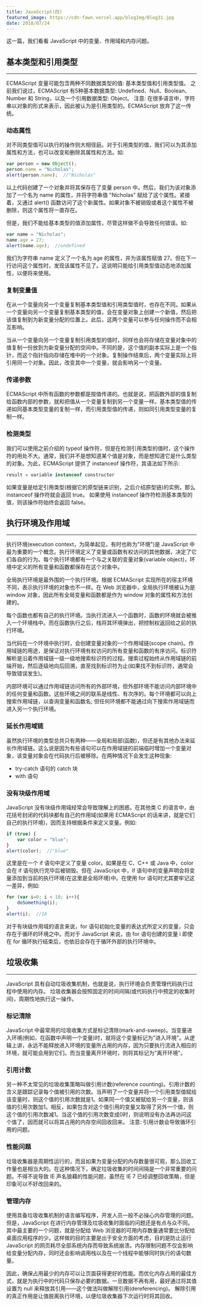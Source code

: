 ```yaml
---
title: JavaScript(四)
featured_image: https://cdn-fawn.vercel.app/blogImg/Blog31.jpg
date: 2018/07/24
---
```


这一篇，我们看看 JavaScript 中的变量、作用域和内存问题。

## 基本类型和引用类型
***  
ECMAScript 变量可能包含两种不同数据类型的值: 基本类型值和引用类型值。
之前我们说过，ECMAScript 有5种基本数据类型: Undefined、Null、Boolean、Number 和 String，以及一个引用数据类型: Object。
注意: 在很多语言中，字符串以对象的形式来表示，因此被认为是引用类型的。ECMAScript 放弃了这一传统。

### 动态属性
对不同类型值可以执行的操作则大相径庭。对于引用类型的值，我们可以为其添加属性和方法，也可以改变和删除其属性和方法。如: 
``` javascript
var person = new Object();
person.name = "Nicholas";
alert(person.name);  //"Nicholas"
```

以上代码创建了一个对象并将其保存在了变量 person 中。然后，我们为该对象添加了一个名为 name 的属性，并将字符串值 "Nicholas" 赋给了这个属性。紧接着，又通过 alert() 函数访问了这个新属性。如果对象不被销毁或者这个属性不被删除，则这个属性将一直存在。

但是，我们不能给基本类型的值添加属性，尽管这样做不会导致任何错误。如: 
``` javascript
var name = "Nicholas";
name.age = 27;
alert(name.age);  //undefined
```

我们为字符串 name 定义了一个名为 age 的属性，并为该属性赋值 27。但在下一行访问这个属性时，发现该属性不见了。这说明只能给引用类型值动态地添加属性，以便将来使用。

### 复制变量值
在从一个变量向另一个变量复制基本类型值和引用类型值时，也存在不同。如果从一个变量向另一个变量复制基本类型的值，会在变量对象上创建一个新值，然后把该值复制到为新变量分配的位置上。此后，这两个变量可以参与任何操作而不会相互影响。

当从一个变量向另一个变量复制引用类型的值时，同样也会将存储在变量对象中的值复制一份放到为新变量分配的空间中。不同的是，这个值的副本实际上是一个指针，而这个指针指向存储在堆中的一个对象。复制操作结束后，两个变量实际上将引用同一个对象。因此，改变其中一个变量，就会影响另一个变量。

### 传递参数
ECMAScript 中所有函数的参数都是按值传递的。也就是说，把函数外部的值复制给函数内部的参数，就和把值从一个变量复制到另一个变量一样。基本类型值的传递如同基本类型变量的复制一样，而引用类型值的传递，则如同引用类型变量的复制一样。

### 检测类型
我们可以使用之前介绍的 typeof 操作符，但是在检测引用类型的值时，这个操作符的用处不大。通常，我们并不是想知道某个值是对象，而是想知道它是什么类型的对象。为此，ECMAScript 提供了 instanceof 操作符，其语法如下所示: 
``` javascript
result = variable instanceof constructor
```

如果变量是给定引用类型(根据它的原型链来识别，之后介绍原型链)的实例，那么 instanceof 操作符就会返回 true。
如果使用 instanceof 操作符检测基本类型的值，则该操作符始终会返回 false。

## 执行环境及作用域
***  
执行环境(execution context，为简单起见，有时也称为"环境")是 JavaScript 中最为重要的一个概念。执行环境定义了变量或函数有权访问的其他数据，决定了它们各自的行为。每个执行环境都有一个与之关联的变量对象(variable object)，环境中定义的所有变量和函数都保存在这个对象中。

全局执行环境是最外围的一个执行环境。根据 ECMAScript 实现所在的宿主环境不同，表示执行环境的对象也不一样。在 Web 浏览器中，全局执行环境被认为是 window 对象，因此所有全局变量和函数都是作为 window 对象的属性和方法创建的。

每个函数也都有自己的执行环境。当执行流进入一个函数时，函数的环境就会被推入一个环境栈中。而在函数执行之后，栈将其环境弹出，把控制权返回给之前的执行环境。

当代码在一个环境中执行时，会创建变量对象的一个作用域链(scope chain)。作用域链的用途，是保证对执行环境有权访问的所有变量和函数的有序访问。标识符解析是沿着作用域链一级一级地搜索标识符的过程。搜索过程始终从作用域链的前端开始，然后逐级地向后回溯，直至找到标识符为止(如果找不到标识符，通常会导致错误发生)。

内部环境可以通过作用域链访问所有的外部环境，但外部环境不能访问内部环境中的任何变量和函数。这些环境之间的联系是线性、有次序的。每个环境都可以向上搜索作用域链，以查询变量和函数名; 但任何环境都不能通过向下搜索作用域链而进入另一个执行环境。

### 延长作用域链
虽然执行环境的类型总共只有两种——全局和局部(函数)，但还是有其他办法来延长作用域链。这么说是因为有些语句可以在作用域链的前端临时增加一个变量对象，该变量对象会在代码执行后被移除。在两种情况下会发生这种现象: 
- try-catch 语句的 catch 块
- with 语句

### 没有块级作用域
JavaScript 没有块级作用域经常会导致理解上的困惑。在其他类 C 的语言中，由花括号封闭的代码块都有自己的作用域(如果用 ECMAScript 的话来讲，就是它们自己的执行环境)，因而支持根据条件来定义变量。例如: 
``` javascript
if (true) {
    var color = "blue";
}
alert(color);  //"blue"
```

这里是在一个 if 语句中定义了变量 color。如果是在 C、C++ 或 Java 中，color 会在 if 语句执行完毕后被销毁。但在 JavaScript 中，if 语句中的变量声明会将变量添加到当前的执行环境(在这里是全局环境)中。在使用 for 语句时尤其要牢记这一差异，例如: 
``` javascript
for (var i=0; i < 10; i++){
    doSomething(i);
}
alert(i);  //10
```

对于有块级作用域的语言来说，for 语句初始化变量的表达式所定义的变量，只会存在于循环的环境之中。而对于 JavaScript 来说，由 for 语句创建的变量 i 即使在 for 循环执行结束后，也依旧会存在于循环外部的执行环境中。

## 垃圾收集
***  
JavaScript 具有自动垃圾收集机制，也就是说，执行环境会负责管理代码执行过程中使用的内存。
垃圾收集器会按照固定的时间间隔(或代码执行中预定的收集时间)，周期性地执行这一操作。

### 标记清除
JavaScript 中最常用的垃圾收集方式是标记清除(mark-and-sweep)。当变量进入环境(例如，在函数中声明一个变量)时，就将这个变量标记为"进入环境"。从逻辑上讲，永远不能释放进入环境的变量所占用的内存，因为只要执行流进入相应的环境，就可能会用到它们。而当变量离开环境时，则将其标记为"离开环境"。

### 引用计数
另一种不太常见的垃圾收集策略叫做引用计数(reference counting)。引用计数的含义是跟踪记录每个值被引用的次数。当声明了一个变量并将一个引用类型值赋给该变量时，则这个值的引用次数就是1。如果同一个值又被赋给另一个变量，则该值的引用次数加1。相反，如果包含对这个值引用的变量又取得了另外一个值，则这个值的引用次数减1。当这个值的引用次数变成0时，则说明没有办法再访问这个值了，因而就可以将其占用的内存空间回收回来。
注意: 引用计数会导致循环引用的问题。

### 性能问题
垃圾收集器是周期性运行的，而且如果为变量分配的内存数量很可观，那么回收工作量也是相当大的。在这种情况下，确定垃圾收集的时间间隔是一个非常重要的问题。不得不说导致 IE 声名狼藉的性能问题，虽然在 IE 7 已经调整回收策略，但是印象可以不好改回来的。

### 管理内存
使用具备垃圾收集机制的语言编写程序，开发人员一般不必操心内存管理的问题。但是，JavaScript 在进行内存管理及垃圾收集时面临的问题还是有点与众不同。其中最主要的一个问题，就是分配给 Web 浏览器的可用内存数量通常要比分配给桌面应用程序的少。这样做的目的主要是出于安全方面的考虑，目的是防止运行 JavaScript 的网页耗尽全部系统内存而导致系统崩溃。内存限制问题不仅会影响给变量分配内存，同时还会影响调用栈以及在一个线程中能够同时执行的语句数量。

因此，确保占用最少的内存可以让页面获得更好的性能。而优化内存占用的最佳方式，就是为执行中的代码只保存必要的数据。一旦数据不再有用，最好通过将其值设置为 null 来释放其引用——这个做法叫做解除引用(dereferencing)。
解除引用的真正作用是让值脱离执行环境，以便垃圾收集器下次运行时将其回收。